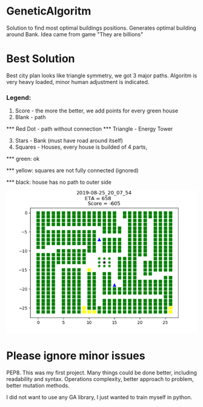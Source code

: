 # GeneticAlgoritm
Solution to find most optimal buildings positions.
Generates optimal building around Bank.
Idea came from game "They are billions"

# Best Solution 
Best city plan looks like triangle symmetry, we got 3 major paths. Algoritm is very heavy loaded, minor human adjustment is indicated.

### Legend:
1. Score - the more the better, we add points for every green house
2. Blank - path

*** Red Dot - path without connection
*** Triangle - Energy Tower

3. Stars - Bank (must have road around itself)
4. Squares - Houses, every house is builded of 4 parts, 

*** green: ok

*** yellow: squares are not fully connected (ignored)

*** black: house has no path to outer side

![Alt](/City_Plan/Gold.png?raw=true "Golden Solution")

# Please ignore minor issues 
PEP8. 
This was my first project. Many things could be done better, including readability and syntax. Operations complexity, better approach to problem, better mutation methods.


I did not want to use any GA library, I just wanted to train myself in python.